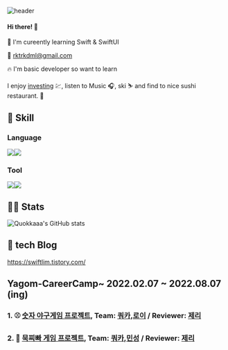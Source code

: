 ![header](https://capsule-render.vercel.app/api?type=rounded&color=ce9852&section=header&text=Quokkaaa's%20github&fontColor=ffffff)


#### Hi there! 👋 
🌱 I'm cureently learning Swift & SwiftUI

📧 rktrkdml@gmail.com

🔥 I'm basic developer so want to learn 

I enjoy [investing](https://blog.naver.com/rktrkdml) 💹, listen to Music 🎧, ski ⛷️ and find to nice sushi restaurant. 🍣

## 💪 Skill
### Language
<img src="https://img.shields.io/badge/-iOS-%23000000?logo=Apple&logoColor=white"/><img src="https://img.shields.io/badge/-Swift-orange"/>

### Tool
<img src="https://img.shields.io/badge/-Git-red"/><img src="https://img.shields.io/badge/-Xcode-blue"/>

## 💁‍♂️ Stats
![Quokkaaa's GitHub stats](https://github-readme-stats.vercel.app/api?username=Quokkaaa&&show_icons=true&theme=gruvbox)

## 📝 tech Blog
https://swiftlim.tistory.com/



## Yagom-CareerCamp~ 2022.02.07 ~ 2022.08.07 (ing)


### 1. ⚾ [숫자 야구게임 프로젝트](https://github.com/Quokkaaa/YagomCareer-5/blob/NumberBaseBall/README.md), Team: [쿼카](https://github.com/Quokkaaa),[로이](https://github.com/Roy-wonji) / Reviewer: [제리](https://github.com/llghdud921)
### 2. 👐 [묵찌빠 게임 프로젝트](https://github.com/Quokkaaa/ios-rock-paper-scissors/tree/STEP2), Team: [쿼카](https://github.com/Quokkaaa),[민성](https://github.com/Minseong-yagom) / Reviewer: [제리](https://github.com/llghdud921)
<!--
**Quokkaaa/Quokkaaa** is a ✨ _special_ ✨ repository because its `README.md` (this file) appears on your GitHub profile.

Here are some ideas to get you started:

- 🔭 I’m currently working on ...
- 🌱 I’m currently learning ...
- 👯 I’m looking to collaborate on ...
- 🤔 I’m looking for help with ...
- 💬 Ask me about ...
- 📫 How to reach me: ...
- 😄 Pronouns: ...
- ⚡ Fun fact: ...
-->

